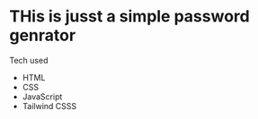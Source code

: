 <h1>THis is jusst a simple password genrator </h1>
Tech  used <br>
<ul>
  <li>HTML</li>
  <li>CSS</li>
  <li>JavaScript</li>
  <li>Tailwind CSSS</li>
</ul>
